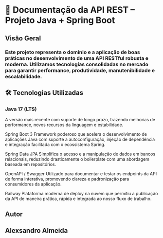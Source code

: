 # 📘 Documentação da API REST – Projeto Java + Spring Boot

## Visão Geral

### Este projeto representa o domínio e a aplicação de boas práticas no desenvolvimento de uma API RESTful robusta e moderna. Utilizamos tecnologias consolidadas no mercado para garantir performance, produtividade, manutenibilidade e escalabilidade.

## 🛠️ Tecnologias Utilizadas

### Java 17 (LTS)
A versão mais recente com suporte de longo prazo, trazendo melhorias de performance, novos recursos da linguagem e estabilidade.

Spring Boot 3
Framework poderoso que acelera o desenvolvimento de aplicações Java com suporte a autoconfiguração, injeção de dependência e integração facilitada com o ecossistema Spring.

Spring Data JPA
Simplifica o acesso e a manipulação de dados em bancos relacionais, reduzindo drasticamente o boilerplate com uma abordagem baseada em repositórios.

OpenAPI / Swagger
Utilizado para documentar e testar os endpoints da API de forma interativa, promovendo clareza e padronização para consumidores da aplicação.

Railway
Plataforma moderna de deploy na nuvem que permitiu a publicação da API de maneira prática, rápida e integrada ao nosso fluxo de trabalho.

## Autor
## Alexsandro Almeida
